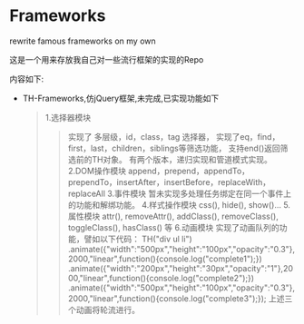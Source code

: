 # Frameworks
rewrite famous frameworks on my own

这是一个用来存放我自己对一些流行框架的实现的Repo

内容如下:
- TH-Frameworks,仿jQuery框架,未完成,已实现功能如下
	> 1.选择器模块
	>> 实现了 多层级，id，class，tag 选择器，
	实现了eq，find，first，last，children，siblings等筛选功能，
	支持end()返回筛选前的TH对象。
	有两个版本，递归实现和管道模式实现。
	> 2.DOM操作模块
	>> append，prepend，appendTo，prependTo，insertAfter，insertBefore，replaceWith，replaceAll
	> 3.事件模块 暂未实现多处理任务绑定在同一个事件上的功能和解绑功能。
	> 4.样式操作模块 css(), hide(), show()...
	> 5.属性模块 attr(), removeAttr(), addClass(), removeClass(), toggleClass(), hasClass() 等
	> 6.动画模块
	>> 实现了动画队列的功能，譬如以下代码：
	TH("div ul li")
		  .animate({"width":"500px","height":"100px","opacity":"0.3"},2000,"linear",function(){console.log("complete1");})
		  .animate({"width":"200px","height":"30px","opacity":"1"},2000,"linear",function(){console.log("complete2");})
		  .animate({"width":"500px","height":"100px","opacity":"0.3"},2000,"linear",function(){console.log("complete3");});
	上述三个动画将轮流进行。